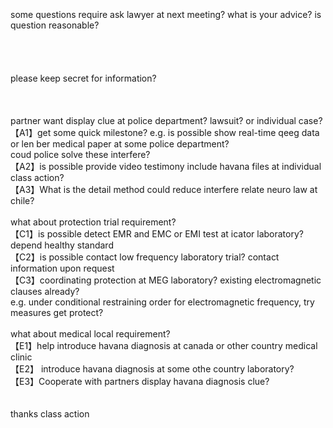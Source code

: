 <br>
<br>
<br>
some questions require ask lawyer at next meeting? what is your advice? is question reasonable?<br>
<br>
<br>
<br>
<br>
please keep secret for information?<br>
<br>
<br>
<br>
partner want display clue at police department? lawsuit? or individual case?<br>
【A1】get some quick milestone? 
e.g. is possible show real-time qeeg data or len ber medical paper at some police department?<br> 
coud police solve these interfere?<br>
【A2】is possible provide video testimony include havana files at individual class action?<br>
【A3】What is the detail method could reduce interfere relate neuro law at chile?<br>
<br>
what about protection trial requirement?<br>
【C1】is possible detect EMR and EMC or EMI test at icator laboratory? depend healthy standard<br>
【C2】is possible contact low frequency laboratory trial? contact information upon request<br>
【C3】coordinating protection at MEG laboratory? existing electromagnetic clauses already?<br>
e.g. under conditional restraining order for electromagnetic frequency, try measures get protect?<br>
<br>
what about medical local requirement?<br>
【E1】help introduce havana diagnosis at canada or other country medical clinic<br>
【E2】 introduce havana diagnosis at some othe country laboratory?<br>
【E3】Cooperate with partners display havana diagnosis clue?<br>
<br>
<br>
thanks class action<br>
<br>
<br>
<br>
<br>
<br>



